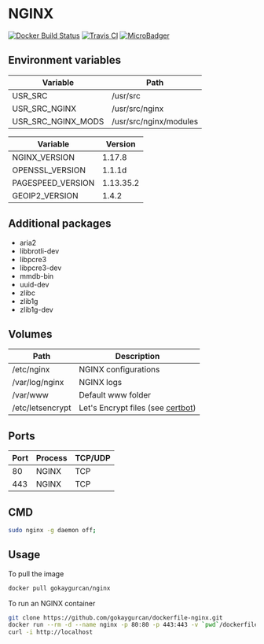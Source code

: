 # NGINX

[![Docker Build Status](https://img.shields.io/docker/build/gokaygurcan/nginx.svg?style=for-the-badge&logo=docker&colorA=22b8eb)](https://hub.docker.com/r/gokaygurcan/nginx/) [![Travis CI](https://img.shields.io/travis/gokaygurcan/dockerfile-nginx.svg?style=for-the-badge&logo=travis&colorA=39a85b)](https://travis-ci.org/gokaygurcan/dockerfile-nginx) [![MicroBadger](https://img.shields.io/microbadger/image-size/gokaygurcan/nginx.svg?style=for-the-badge&colorA=337ab7&colorB=252528)](https://microbadger.com/images/gokaygurcan/nginx)

<h2>Environment variables</h2>

| Variable           | Path                   |
| ------------------ | ---------------------- |
| USR_SRC            | /usr/src               |
| USR_SRC_NGINX      | /usr/src/nginx         |
| USR_SRC_NGINX_MODS | /usr/src/nginx/modules |

| Variable           | Version                |
| ------------------ | ---------------------- |
| NGINX_VERSION      | 1.17.8                 |
| OPENSSL_VERSION    | 1.1.1d                 |
| PAGESPEED_VERSION  | 1.13.35.2              |
| GEOIP2_VERSION     | 1.4.2                  |

<h2>Additional packages</h2>

- aria2
- libbrotli-dev
- libpcre3
- libpcre3-dev
- mmdb-bin
- uuid-dev
- zlibc
- zlib1g
- zlib1g-dev

<h2>Volumes</h2>

| Path             | Description                                                                            |
| ---------------- | -------------------------------------------------------------------------------------- |
| /etc/nginx       | NGINX configurations                                                                   |
| /var/log/nginx   | NGINX logs                                                                             |
| /var/www         | Default www folder                                                                     |
| /etc/letsencrypt | Let's Encrypt files (see [certbot](https://github.com/gokaygurcan/dockerfile-certbot)) |

<h2>Ports</h2>

| Port | Process | TCP/UDP |
| ---- | ------- | ------- |
| 80   | NGINX   | TCP     |
| 443  | NGINX   | TCP     |

<h2>CMD</h2>

```bash
sudo nginx -g daemon off;
```

<h2>Usage</h2>

To pull the image

```bash
docker pull gokaygurcan/nginx
```

To run an NGINX container

```bash
git clone https://github.com/gokaygurcan/dockerfile-nginx.git
docker run --rm -d --name nginx -p 80:80 -p 443:443 -v `pwd`/dockerfile-nginx/docker/etc/nginx:/etc/nginx gokaygurcan/nginx
curl -i http://localhost
```
